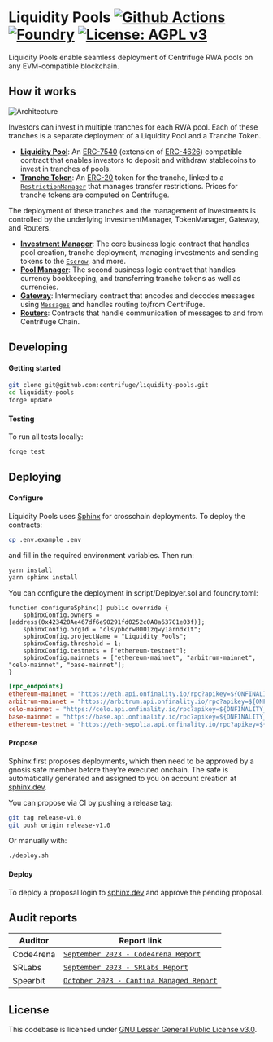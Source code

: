 # Liquidity Pools [![Github Actions][gha-badge]][gha] [![Foundry][foundry-badge]][foundry] [![License: AGPL v3](https://img.shields.io/badge/License-AGPL%20v3-blue.svg)](https://github.com/centrifuge/liquidity-pools/blob/main/LICENSE)

[gha]: https://github.com/centrifuge/liquidity-pools/actions
[gha-badge]: https://github.com/centrifuge/liquidity-pools/actions/workflows/ci.yml/badge.svg
[foundry]: https://getfoundry.sh
[foundry-badge]: https://img.shields.io/badge/Built%20with-Foundry-FFDB1C.svg

Liquidity Pools enable seamless deployment of Centrifuge RWA pools on any EVM-compatible blockchain.

## How it works

![Architecture](https://centrifuge.mypinata.cloud/ipfs/QmYLCvEDVyRr4TR3i9sUHADdm4fPkYaLwo6HzuBCbHL6RZ)

Investors can invest in multiple tranches for each RWA pool. Each of these tranches is a separate deployment of a Liquidity Pool and a Tranche Token.

- [**Liquidity Pool**](https://github.com/centrifuge/liquidity-pools/blob/main/src/LiquidityPool.sol): An [ERC-7540](https://eips.ethereum.org/EIPS/eip-7540) (extension of [ERC-4626](https://ethereum.org/en/developers/docs/standards/tokens/erc-4626/)) compatible contract that enables investors to deposit and withdraw stablecoins to invest in tranches of pools.
- [**Tranche Token**](https://github.com/centrifuge/liquidity-pools/blob/main/src/token/Tranche.sol): An [ERC-20](https://ethereum.org/en/developers/docs/standards/tokens/erc-20/) token for the tranche, linked to a [`RestrictionManager`](https://github.com/centrifuge/liquidity-pools/blob/main/src/token/RestrictionManager.sol) that manages transfer restrictions. Prices for tranche tokens are computed on Centrifuge.

The deployment of these tranches and the management of investments is controlled by the underlying InvestmentManager, TokenManager, Gateway, and Routers.

- [**Investment Manager**](https://github.com/centrifuge/liquidity-pools/blob/main/src/InvestmentManager.sol): The core business logic contract that handles pool creation, tranche deployment, managing investments and sending tokens to the [`Escrow`](https://github.com/centrifuge/liquidity-pools/blob/main/src/Escrow.sol), and more.
- [**Pool Manager**](https://github.com/centrifuge/liquidity-pools/blob/main/src/PoolManager.sol): The second business logic contract that handles currency bookkeeping, and transferring tranche tokens as well as currencies.
- [**Gateway**](https://github.com/centrifuge/liquidity-pools/blob/main/src/gateway/Gateway.sol): Intermediary contract that encodes and decodes messages using [`Messages`](https://github.com/centrifuge/liquidity-pools/blob/main/src/gateway/Messages.sol) and handles routing to/from Centrifuge.
- [**Routers**](https://github.com/centrifuge/liquidity-pools/tree/main/src/gateway/routers): Contracts that handle communication of messages to and from Centrifuge Chain.

## Developing

#### Getting started

```sh
git clone git@github.com:centrifuge/liquidity-pools.git
cd liquidity-pools
forge update
```

#### Testing

To run all tests locally:

```sh
forge test
```

## Deploying

#### Configure

Liquidity Pools uses [Sphinx](https://sphinx.dev/) for crosschain deployments. To deploy the contracts:

```sh
cp .env.example .env
```

and fill in the required environment variables. Then run:

```sh
yarn install
yarn sphinx install
```

You can configure the deployment in script/Deployer.sol and foundry.toml:

```solidity:script/Deployer.sol
function configureSphinx() public override {
    sphinxConfig.owners = [address(0x423420Ae467df6e90291fd0252c0A8a637C1e03f)];
    sphinxConfig.orgId = "clsypbcrw0001zqwy1arndx1t";
    sphinxConfig.projectName = "Liquidity_Pools";
    sphinxConfig.threshold = 1;
    sphinxConfig.testnets = ["ethereum-testnet"];
    sphinxConfig.mainnets = ["ethereum-mainnet", "arbitrum-mainnet", "celo-mainnet", "base-mainnet"];
}
```

```toml:foundry.toml
[rpc_endpoints]
ethereum-mainnet = "https://eth.api.onfinality.io/rpc?apikey=${ONFINALITY_API_KEY}"
arbitrum-mainnet = "https://arbitrum.api.onfinality.io/rpc?apikey=${ONFINALITY_API_KEY}"
celo-mainnet = "https://celo.api.onfinality.io/rpc?apikey=${ONFINALITY_API_KEY}"
base-mainnet = "https://base.api.onfinality.io/rpc?apikey=${ONFINALITY_API_KEY}"
ethereum-testnet = "https://eth-sepolia.api.onfinality.io/rpc?apikey=${ONFINALITY_API_KEY}"
```

#### Propose

Sphinx first proposes deployments, which then need to be approved by a gnosis safe member before they're executed onchain. The safe is automatically generated and assigned to you on account creation at [sphinx.dev](https://sphinx.dev/).

You can propose via CI by pushing a release tag:

```sh
git tag release-v1.0
git push origin release-v1.0
```

Or manually with:

```sh
./deploy.sh
```

#### Deploy

To deploy a proposal login to [sphinx.dev](https://sphinx.dev/) and approve the pending proposal.

## Audit reports

| Auditor   | Report link                                                                                                                                    |
| --------- | ---------------------------------------------------------------------------------------------------------------------------------------------- |
| Code4rena | [`September 2023 - Code4rena Report`](https://code4rena.com/reports/2023-09-centrifuge)                                                        |
| SRLabs    | [`September 2023 - SRLabs Report`](https://github.com/centrifuge/liquidity-pools/blob/main/audits/2023-09-SRLabs.pdf)                          |
| Spearbit  | [`October 2023 - Cantina Managed Report`](https://github.com/centrifuge/liquidity-pools/blob/main/audits/2023-10-Spearbit-Cantina-Managed.pdf) |

## License

This codebase is licensed under [GNU Lesser General Public License v3.0](https://github.com/centrifuge/liquidity-pools/blob/main/LICENSE).

```

```
